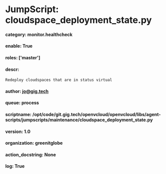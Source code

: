 
# JumpScript: cloudspace_deployment_state.py
        
#### category: monitor.healthcheck
#### enable: True
#### roles: ['master']
#### descr: 
```
Redeploy cloudspaces that are in status virtual

```
#### author: jo@gig.tech
#### queue: process
#### scriptname: /opt/code/git.gig.tech/openvcloud/openvcloud/libs/agent-scripts/jumpscripts/maintenance/cloudspace_deployment_state.py
#### version: 1.0
#### organization: greenitglobe
#### action_docstring: None
#### log: True
